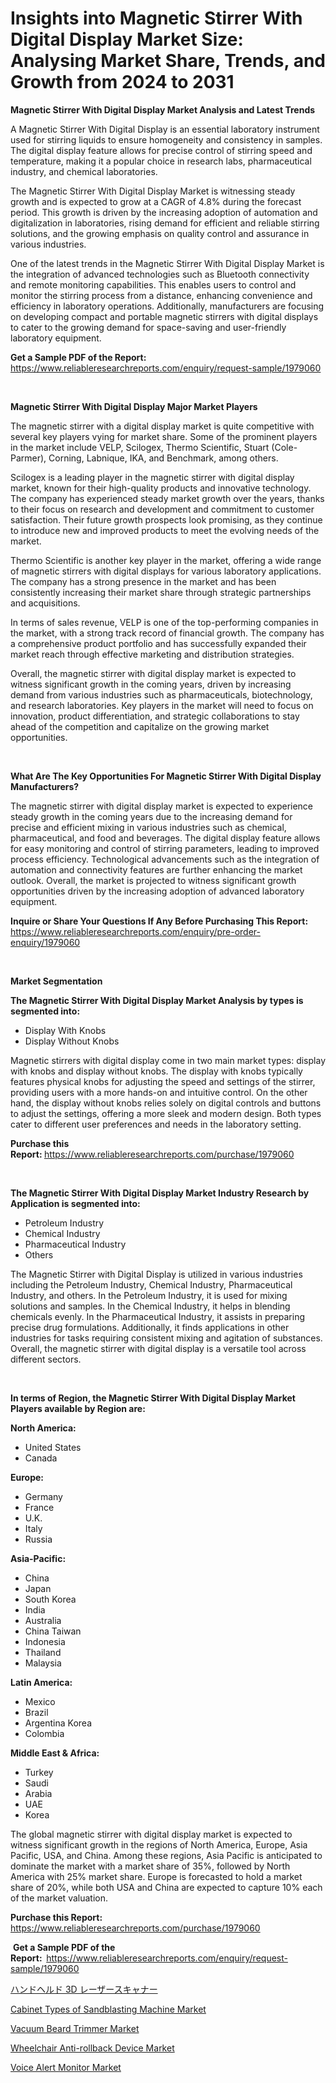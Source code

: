 <p><h1>Insights into Magnetic Stirrer With Digital Display Market Size: Analysing Market Share, Trends, and Growth from 2024 to 2031</h1></p><p><strong>Magnetic Stirrer With Digital Display Market Analysis and Latest Trends</strong></p>
<p><p>A Magnetic Stirrer With Digital Display is an essential laboratory instrument used for stirring liquids to ensure homogeneity and consistency in samples. The digital display feature allows for precise control of stirring speed and temperature, making it a popular choice in research labs, pharmaceutical industry, and chemical laboratories.</p><p>The Magnetic Stirrer With Digital Display Market is witnessing steady growth and is expected to grow at a CAGR of 4.8% during the forecast period. This growth is driven by the increasing adoption of automation and digitalization in laboratories, rising demand for efficient and reliable stirring solutions, and the growing emphasis on quality control and assurance in various industries.</p><p>One of the latest trends in the Magnetic Stirrer With Digital Display Market is the integration of advanced technologies such as Bluetooth connectivity and remote monitoring capabilities. This enables users to control and monitor the stirring process from a distance, enhancing convenience and efficiency in laboratory operations. Additionally, manufacturers are focusing on developing compact and portable magnetic stirrers with digital displays to cater to the growing demand for space-saving and user-friendly laboratory equipment.</p></p>
<p><strong>Get a Sample PDF of the Report:&nbsp;</strong> <a href="https://www.reliableresearchreports.com/enquiry/request-sample/1979060">https://www.reliableresearchreports.com/enquiry/request-sample/1979060</a></p>
<p>&nbsp;</p>
<p><strong>Magnetic Stirrer With Digital Display Major Market Players</strong></p>
<p><p>The magnetic stirrer with a digital display market is quite competitive with several key players vying for market share. Some of the prominent players in the market include VELP, Scilogex, Thermo Scientific, Stuart (Cole-Parmer), Corning, Labnique, IKA, and Benchmark, among others.</p><p>Scilogex is a leading player in the magnetic stirrer with digital display market, known for their high-quality products and innovative technology. The company has experienced steady market growth over the years, thanks to their focus on research and development and commitment to customer satisfaction. Their future growth prospects look promising, as they continue to introduce new and improved products to meet the evolving needs of the market.</p><p>Thermo Scientific is another key player in the market, offering a wide range of magnetic stirrers with digital displays for various laboratory applications. The company has a strong presence in the market and has been consistently increasing their market share through strategic partnerships and acquisitions.</p><p>In terms of sales revenue, VELP is one of the top-performing companies in the market, with a strong track record of financial growth. The company has a comprehensive product portfolio and has successfully expanded their market reach through effective marketing and distribution strategies.</p><p>Overall, the magnetic stirrer with digital display market is expected to witness significant growth in the coming years, driven by increasing demand from various industries such as pharmaceuticals, biotechnology, and research laboratories. Key players in the market will need to focus on innovation, product differentiation, and strategic collaborations to stay ahead of the competition and capitalize on the growing market opportunities.</p></p>
<p>&nbsp;</p>
<p><strong>What Are The Key Opportunities For Magnetic Stirrer With Digital Display Manufacturers?</strong></p>
<p><p>The magnetic stirrer with digital display market is expected to experience steady growth in the coming years due to the increasing demand for precise and efficient mixing in various industries such as chemical, pharmaceutical, and food and beverages. The digital display feature allows for easy monitoring and control of stirring parameters, leading to improved process efficiency. Technological advancements such as the integration of automation and connectivity features are further enhancing the market outlook. Overall, the market is projected to witness significant growth opportunities driven by the increasing adoption of advanced laboratory equipment.</p></p>
<p><strong>Inquire or Share Your Questions If Any Before Purchasing This Report:</strong> <a href="https://www.reliableresearchreports.com/enquiry/pre-order-enquiry/1979060">https://www.reliableresearchreports.com/enquiry/pre-order-enquiry/1979060</a></p>
<p>&nbsp;</p>
<p><strong>Market Segmentation</strong></p>
<p><strong>The Magnetic Stirrer With Digital Display Market Analysis by types is segmented into:</strong></p>
<p><ul><li>Display With Knobs</li><li>Display Without Knobs</li></ul></p>
<p><p>Magnetic stirrers with digital display come in two main market types: display with knobs and display without knobs. The display with knobs typically features physical knobs for adjusting the speed and settings of the stirrer, providing users with a more hands-on and intuitive control. On the other hand, the display without knobs relies solely on digital controls and buttons to adjust the settings, offering a more sleek and modern design. Both types cater to different user preferences and needs in the laboratory setting.</p></p>
<p><strong>Purchase this Report:&nbsp;</strong><a href="https://www.reliableresearchreports.com/purchase/1979060">https://www.reliableresearchreports.com/purchase/1979060</a></p>
<p>&nbsp;</p>
<p><strong>The Magnetic Stirrer With Digital Display Market Industry Research by Application is segmented into:</strong></p>
<p><ul><li>Petroleum Industry</li><li>Chemical Industry</li><li>Pharmaceutical Industry</li><li>Others</li></ul></p>
<p><p>The Magnetic Stirrer with Digital Display is utilized in various industries including the Petroleum Industry, Chemical Industry, Pharmaceutical Industry, and others. In the Petroleum Industry, it is used for mixing solutions and samples. In the Chemical Industry, it helps in blending chemicals evenly. In the Pharmaceutical Industry, it assists in preparing precise drug formulations. Additionally, it finds applications in other industries for tasks requiring consistent mixing and agitation of substances. Overall, the magnetic stirrer with digital display is a versatile tool across different sectors.</p></p>
<p>&nbsp;</p>
<p><strong>In terms of Region, the Magnetic Stirrer With Digital Display Market Players available by Region are:</strong></p>
<p>
    <p> <strong> North America: </strong>
        <ul>
            <li>United States</li>
            <li>Canada</li>
        </ul>
        </p> 
    <p> <strong> Europe: </strong>
        <ul>
            <li>Germany</li>
            <li>France</li>
            <li>U.K.</li>
            <li>Italy</li>
            <li>Russia</li>
        </ul>
        </p> 
    <p> <strong> Asia-Pacific: </strong>
        <ul>
            <li>China</li>
            <li>Japan</li>
            <li>South Korea</li>
            <li>India</li>
            <li>Australia</li>
            <li>China Taiwan</li>
            <li>Indonesia</li>
            <li>Thailand</li>
            <li>Malaysia</li>
        </ul>
        </p> 
    <p> <strong> Latin America: </strong>
        <ul>
            <li>Mexico</li>
            <li>Brazil</li>
            <li>Argentina Korea</li>
            <li>Colombia</li>
        </ul>
        </p> 
    <p> <strong> Middle East & Africa: </strong>
        <ul>
            <li>Turkey</li>
            <li>Saudi</li>
            <li>Arabia</li>
            <li>UAE</li>
            <li>Korea</li>
        </ul>
    </p>
    </p>
<p><p>The global magnetic stirrer with digital display market is expected to witness significant growth in the regions of North America, Europe, Asia Pacific, USA, and China. Among these regions, Asia Pacific is anticipated to dominate the market with a market share of 35%, followed by North America with 25% market share. Europe is forecasted to hold a market share of 20%, while both USA and China are expected to capture 10% each of the market valuation.</p></p>
<p><strong>Purchase this Report: </strong><a href="https://www.reliableresearchreports.com/purchase/1979060">https://www.reliableresearchreports.com/purchase/1979060</a></p>
<p>&nbsp;<strong>Get a Sample PDF of the Report:&nbsp;&nbsp;</strong><a href="https://www.reliableresearchreports.com/enquiry/request-sample/1979060">https://www.reliableresearchreports.com/enquiry/request-sample/1979060</a></p>
<p><strong></strong></p>
<p><p><a href="https://medium.com/@kaywitting1/%E6%90%BA%E5%B8%AF%E5%9E%8B3d%E3%83%AC%E3%83%BC%E3%82%B6%E3%83%BC%E3%82%B9%E3%82%AD%E3%83%A3%E3%83%8A%E3%83%BC%E5%B8%82%E5%A0%B4%E3%83%AC%E3%83%9D%E3%83%BC%E3%83%88%E3%81%AF-%E3%81%93%E3%81%AE%E5%B8%82%E5%A0%B4%E3%81%AE%E6%9C%80%E6%96%B0%E3%81%AE%E3%83%88%E3%83%AC%E3%83%B3%E3%83%89%E3%81%A8%E6%88%90%E9%95%B7%E6%A9%9F%E4%BC%9A%E3%82%92%E6%98%8E%E3%82%89%E3%81%8B%E3%81%AB%E3%81%97%E3%81%BE%E3%81%99-98ff6e40512b">ハンドヘルド 3D レーザースキャナー</a></p><p><a href="https://military-diascia-e68.notion.site/Cabinet-Types-of-Sandblasting-Machine-Market-Offers-Provide-Insightful-Data-for-the-Time-Period-from-822a99e4995f406b89b9a0dab5612d57">Cabinet Types of Sandblasting Machine Market</a></p><p><a href="https://view.publitas.com/reportprime-1/global-vacuum-beard-trimmer-market-size-and-market-trends-insights-and-projections-from-2024-to-2031/">Vacuum Beard Trimmer Market</a></p><p><a href="https://github.com/juancolorado15/Market-Research-Report-List-1/blob/main/wheelchair-anti-rollback-device-market.md">Wheelchair Anti-rollback Device Market</a></p><p><a href="https://github.com/dx0328/Market-Research-Report-List-1/blob/main/voice-alert-monitor-market.md">Voice Alert Monitor Market</a></p></p>